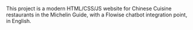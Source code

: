 <!-- Use this file to provide workspace-specific custom instructions to Copilot. For more details, visit https://code.visualstudio.com/docs/copilot/copilot-customization#_use-a-githubcopilotinstructionsmd-file -->

This project is a modern HTML/CSS/JS website for Chinese Cuisine restaurants in the Michelin Guide, with a Flowise chatbot integration point, in English.
